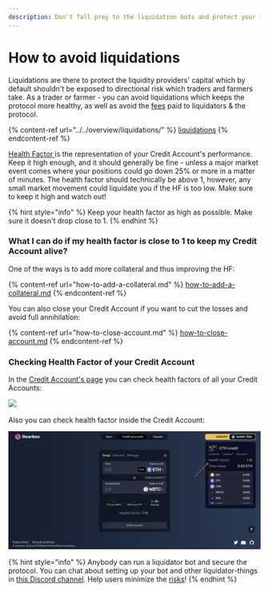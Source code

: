 ```yaml
---
description: Don't fall prey to the liquidation bots and protect your funds!
---
```


# How to avoid liquidations

Liquidations are there to protect the liquidity providers' capital which by default shouldn't be exposed to directional risk which traders and farmers take. As a trader or farmer - you can avoid liquidations which keeps the protocol more healthy, as well as avoid the [fees](../../overview/protocol-fees.md) paid to liquidators & the protocol.

{% content-ref url="../../overview/liquidations/" %}
[liquidations](../../overview/liquidations/)
{% endcontent-ref %}

[Health Factor ](../../overview/liquidations/#what-is-a-health-factor)is the representation of your Credit Account's performance. Keep it high enough, and it should generally be fine - unless a major market event comes where your positions could go down 25% or more in a matter of minutes. The health factor should technically be above 1, however, any small market movement could liquidate you if the HF is too low. Make sure to keep it high and watch out!

{% hint style="info" %}
Keep your health factor as high as possible. Make sure it doesn't drop close to 1.
{% endhint %}

### What I can do if my health factor is close to 1 to keep my Credit Account alive?&#x20;

One of the ways is to add more collateral and thus improving the HF:

{% content-ref url="how-to-add-a-collateral.md" %}
[how-to-add-a-collateral.md](how-to-add-a-collateral.md)
{% endcontent-ref %}

You can also close your Credit Account if you want to cut the losses and avoid full annihilation:

{% content-ref url="how-to-close-account.md" %}
[how-to-close-account.md](how-to-close-account.md)
{% endcontent-ref %}

### Checking Health Factor of your Credit Account

In the [Credit Account's page](https://app.beta.gearbox.fi/accounts) you can check health factors of all your Credit Accounts:

![](<../../.gitbook/assets/Screenshot 2021-10-17 at 23.53.05 (1).png>)

Also you can check health factor inside the Credit Account:&#x20;

![](<../../.gitbook/assets/Screenshot 2021-10-17 at 14.26.47.png>)

{% hint style="info" %}
Anybody can run a liquidator bot and secure the protocol. You can chat about setting up your bot and other liquidator-things in [this Discord channel](https://discord.gg/wmydr8JfcP). Help users minimize the [risks](../../risk-and-security/risks-terms.md)!
{% endhint %}
